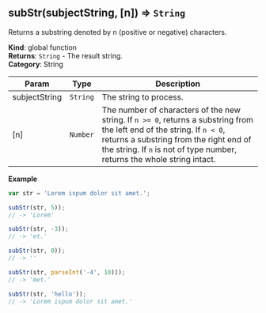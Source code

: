 <a name="subStr"></a>

## subStr(subjectString, [n]) ⇒ <code>String</code>
Returns a substring denoted by n (positive or negative) characters.

**Kind**: global function  
**Returns**: <code>String</code> - The result string.  
**Category**: String  

| Param | Type | Description |
| --- | --- | --- |
| subjectString | <code>String</code> | The string to process. |
| [n] | <code>Number</code> | The number of characters of the new string.        If `n >= 0`, returns a substring from the left end of the string.        If `n < 0`, returns a substring from the right end of the string.        If `n` is not of type number, returns the whole string intact. |

**Example**  
```js
var str = 'Lorem ispum dolor sit amet.';

subStr(str, 5));
// -> 'Lorem'

subStr(str, -3));
// -> 'et.'

subStr(str, 0));
// -> ''

subStr(str, parseInt('-4', 10)));
// -> 'met.'

subStr(str, 'hello'));
// -> 'Lorem ispum dolor sit amet.'
```

